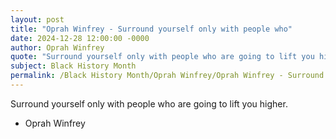 ```yaml
---
layout: post
title: "Oprah Winfrey - Surround yourself only with people who"
date: 2024-12-28 12:00:00 -0000
author: Oprah Winfrey
quote: "Surround yourself only with people who are going to lift you higher."
subject: Black History Month
permalink: /Black History Month/Oprah Winfrey/Oprah Winfrey - Surround yourself only with people who
---
```


Surround yourself only with people who are going to lift you higher.

- Oprah Winfrey
